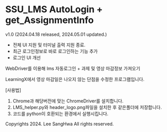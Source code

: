 # SSU_LMS AutoLogin + get_AssignmentInfo
v1.0 (2024.04.18 released, 2024.05.01 updated.)
+ 전체 UI 지원 및 터미널 출력 지원 종료.
+ 최근 로그인정보로 바로 로그인하는 기능 추가
+ 로그인 UI 개선


WebDriver를 이용해 lms 자동로그인 + 과제 및 영상 마감정보 가져오기

LearningX에서 영상 마감일은 나오지 않는 단점을 수정한 프로그램입니다.



[사용법] 
1. Chrome과 해당버전에 맞는 ChromeDriver를 설치합니다.
2. LMS_helper.py와 header_logo.png파일을 설치한 후 같은폴더에 저장합니다.
3. 코드를 python이 호환되는 환경에서 실행시킵니다.



Copyrights 2024. Lee SangHwa All rights reserved.
